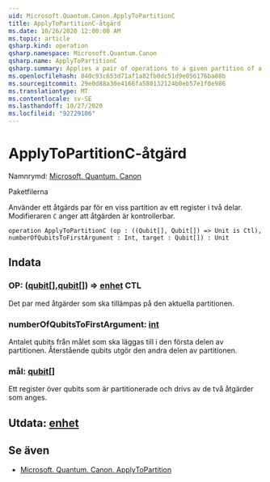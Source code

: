 ```yaml
---
uid: Microsoft.Quantum.Canon.ApplyToPartitionC
title: ApplyToPartitionC-åtgärd
ms.date: 10/26/2020 12:00:00 AM
ms.topic: article
qsharp.kind: operation
qsharp.namespace: Microsoft.Quantum.Canon
qsharp.name: ApplyToPartitionC
qsharp.summary: Applies a pair of operations to a given partition of a register into two parts. The modifier `C` indicates that the operation is controllable.
ms.openlocfilehash: 840c93c653d71af1a82fb0dc51d9e056176ba88b
ms.sourcegitcommit: 29e0d88a30e4166fa580132124b0eb57e1f0e986
ms.translationtype: MT
ms.contentlocale: sv-SE
ms.lasthandoff: 10/27/2020
ms.locfileid: "92729106"
---
```

# <a name="applytopartitionc-operation"></a>ApplyToPartitionC-åtgärd

Namnrymd: [Microsoft. Quantum. Canon](xref:Microsoft.Quantum.Canon)

Paketfilerna [](https://nuget.org/packages/)


Använder ett åtgärds par för en viss partition av ett register i två delar.
Modifieraren `C` anger att åtgärden är kontrollerbar.

```qsharp
operation ApplyToPartitionC (op : ((Qubit[], Qubit[]) => Unit is Ctl), numberOfQubitsToFirstArgument : Int, target : Qubit[]) : Unit
```


## <a name="input"></a>Indata

### <a name="op--qubitqubit--unit-ctl"></a>OP: ([qubit](xref:microsoft.quantum.lang-ref.qubit)[],[qubit](xref:microsoft.quantum.lang-ref.qubit)[]) => [enhet](xref:microsoft.quantum.lang-ref.unit) CTL

Det par med åtgärder som ska tillämpas på den aktuella partitionen.


### <a name="numberofqubitstofirstargument--int"></a>numberOfQubitsToFirstArgument: [int](xref:microsoft.quantum.lang-ref.int)

Antalet qubits från målet som ska läggas till i den första delen av partitionen.
Återstående qubits utgör den andra delen av partitionen.


### <a name="target--qubit"></a>mål: [qubit](xref:microsoft.quantum.lang-ref.qubit)[]

Ett register över qubits som är partitionerade och drivs av de två åtgärder som anges.



## <a name="output--unit"></a>Utdata: [enhet](xref:microsoft.quantum.lang-ref.unit)



## <a name="see-also"></a>Se även

- [Microsoft. Quantum. Canon. ApplyToPartition](xref:Microsoft.Quantum.Canon.ApplyToPartition)
